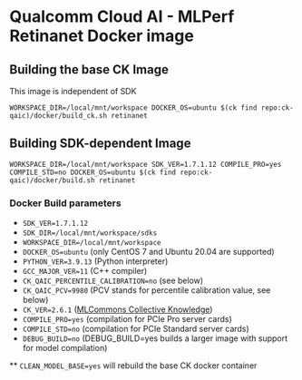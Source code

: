 # Qualcomm Cloud AI - MLPerf Retinanet Docker image

## Building the base CK Image

This image is independent of SDK
```
WORKSPACE_DIR=/local/mnt/workspace DOCKER_OS=ubuntu $(ck find repo:ck-qaic)/docker/build_ck.sh retinanet
```

## Building SDK-dependent Image

```
WORKSPACE_DIR=/local/mnt/workspace SDK_VER=1.7.1.12 COMPILE_PRO=yes COMPILE_STD=no DOCKER_OS=ubuntu $(ck find repo:ck-qaic)/docker/build.sh retinanet
```

### Docker Build parameters

- `SDK_VER=1.7.1.12`
- `SDK_DIR=/local/mnt/workspace/sdks`
- `WORKSPACE_DIR=/local/mnt/workspace`
- `DOCKER_OS=ubuntu` (only CentOS 7 and Ubuntu 20.04 are supported)
- `PYTHON_VER=3.9.13` (Python interpreter)
- `GCC_MAJOR_VER=11` (C++ compiler)
- `CK_QAIC_PERCENTILE_CALIBRATION=no` (see below)
- `CK_QAIC_PCV=9980` (PCV stands for percentile calibration value, see below)
- `CK_VER=2.6.1` ([MLCommons Collective Knowledge](https://github.com/mlcommons/ck))
- `COMPILE_PRO=yes` (compilation for PCIe Pro server cards)
- `COMPILE_STD=no`  (compilation for PCIe Standard server cards) 
- `DEBUG_BUILD=no` (DEBUG_BUILD=yes builds a larger image with support for model compilation)

** `CLEAN_MODEL_BASE=yes` will rebuild the base CK docker container


